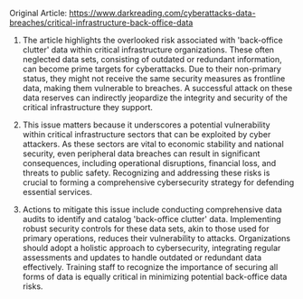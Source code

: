 Original Article: https://www.darkreading.com/cyberattacks-data-breaches/critical-infrastructure-back-office-data

1) The article highlights the overlooked risk associated with 'back-office clutter' data within critical infrastructure organizations. These often neglected data sets, consisting of outdated or redundant information, can become prime targets for cyberattacks. Due to their non-primary status, they might not receive the same security measures as frontline data, making them vulnerable to breaches. A successful attack on these data reserves can indirectly jeopardize the integrity and security of the critical infrastructure they support.

2) This issue matters because it underscores a potential vulnerability within critical infrastructure sectors that can be exploited by cyber attackers. As these sectors are vital to economic stability and national security, even peripheral data breaches can result in significant consequences, including operational disruptions, financial loss, and threats to public safety. Recognizing and addressing these risks is crucial to forming a comprehensive cybersecurity strategy for defending essential services.

3) Actions to mitigate this issue include conducting comprehensive data audits to identify and catalog 'back-office clutter' data. Implementing robust security controls for these data sets, akin to those used for primary operations, reduces their vulnerability to attacks. Organizations should adopt a holistic approach to cybersecurity, integrating regular assessments and updates to handle outdated or redundant data effectively. Training staff to recognize the importance of securing all forms of data is equally critical in minimizing potential back-office data risks.